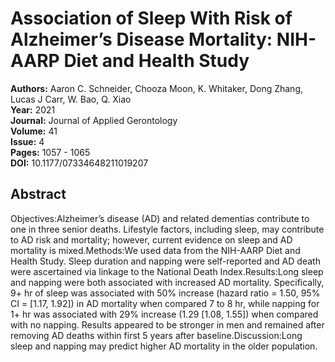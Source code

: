 # Association of Sleep With Risk of Alzheimer’s Disease Mortality: NIH-AARP Diet and Health Study

**Authors:** Aaron C. Schneider, Chooza Moon, K. Whitaker, Dong Zhang, Lucas J Carr, W. Bao, Q. Xiao  
**Year:** 2021  
**Journal:** Journal of Applied Gerontology  
**Volume:** 41  
**Issue:** 4  
**Pages:** 1057 - 1065  
**DOI:** 10.1177/07334648211019207  

## Abstract
Objectives:Alzheimer’s disease (AD) and related dementias contribute to one in three senior deaths. Lifestyle factors, including sleep, may contribute to AD risk and mortality; however, current evidence on sleep and AD mortality is mixed.Methods:We used data from the NIH-AARP Diet and Health Study. Sleep duration and napping were self-reported and AD death were ascertained via linkage to the National Death Index.Results:Long sleep and napping were both associated with increased AD mortality. Specifically, 9+ hr of sleep was associated with 50% increase (hazard ratio = 1.50, 95% CI = [1.17, 1.92]) in AD mortality when compared 7 to 8 hr, while napping for 1+ hr was associated with 29% increase (1.29 [1.08, 1.55]) when compared with no napping. Results appeared to be stronger in men and remained after removing AD deaths within first 5 years after baseline.Discussion:Long sleep and napping may predict higher AD mortality in the older population.

